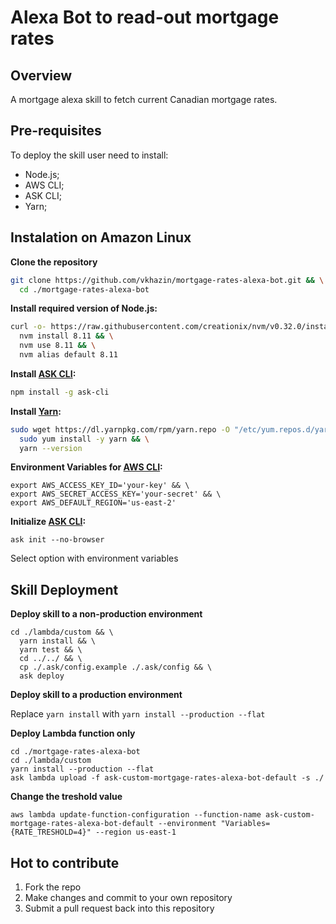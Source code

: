 # Alexa Bot to read-out mortgage rates

## Overview

A mortgage alexa skill to fetch current Canadian mortgage rates.

## Pre-requisites

To deploy the skill user need to install:
 - Node.js;
 - AWS CLI;
 - ASK CLI;
 - Yarn;

## Instalation on Amazon Linux

**Clone the repository**
```bash
git clone https://github.com/vkhazin/mortgage-rates-alexa-bot.git && \
  cd ./mortgage-rates-alexa-bot
```

**Install required version of Node.js:**
```bash
curl -o- https://raw.githubusercontent.com/creationix/nvm/v0.32.0/install.sh | bash && \
  nvm install 8.11 && \
  nvm use 8.11 && \
  nvm alias default 8.11
```

**Install [ASK CLI](https://developer.amazon.com/docs/smapi/quick-start-alexa-skills-kit-command-line-interface.html):**
```bash
npm install -g ask-cli
```

**Install [Yarn](https://yarnpkg.com/):**
```bash
sudo wget https://dl.yarnpkg.com/rpm/yarn.repo -O "/etc/yum.repos.d/yarn.repo" && \
  sudo yum install -y yarn && \
  yarn --version
```

**Environment Variables for [AWS CLI](https://aws.amazon.com/cli/):**
```
export AWS_ACCESS_KEY_ID='your-key' && \
export AWS_SECRET_ACCESS_KEY='your-secret' && \
export AWS_DEFAULT_REGION='us-east-2'
```

**Initialize [ASK CLI](https://developer.amazon.com/docs/smapi/quick-start-alexa-skills-kit-command-line-interface.html):**
```
ask init --no-browser
```
Select option with environment variables


## Skill Deployment

**Deploy skill to a non-production environment**
```
cd ./lambda/custom && \
  yarn install && \
  yarn test && \
  cd ../../ && \
  cp ./.ask/config.example ./.ask/config && \
  ask deploy
```

**Deploy skill to a production environment**  

Replace `yarn install` with `yarn install --production --flat`

**Deploy Lambda function only**
```
cd ./mortgage-rates-alexa-bot
cd ./lambda/custom
yarn install --production --flat
ask lambda upload -f ask-custom-mortgage-rates-alexa-bot-default -s ./
```

**Change the treshold value**
```
aws lambda update-function-configuration --function-name ask-custom-mortgage-rates-alexa-bot-default --environment "Variables={RATE_TRESHOLD=4}" --region us-east-1
```

## Hot to contribute

1. Fork the repo
2. Make changes and commit to your own repository
3. Submit a pull request back into this repository
